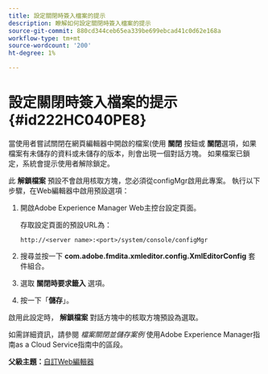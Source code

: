 ```yaml
---
title: 設定關閉時簽入檔案的提示
description: 瞭解如何設定關閉時簽入檔案的提示
source-git-commit: 880cd344ceb65ea339be699ebcad41c0d62e168a
workflow-type: tm+mt
source-wordcount: '200'
ht-degree: 1%

---
```


# 設定關閉時簽入檔案的提示 {#id222HC040PE8}

當使用者嘗試關閉在網頁編輯器中開啟的檔案(使用 **關閉** 按鈕或 **關閉**&#x200B;選項，如果檔案有未儲存的資料或未儲存的版本，則會出現一個對話方塊。 如果檔案已鎖定，系統會提示使用者解除鎖定。

此 **解鎖檔案** 預設不會啟用核取方塊，您必須從configMgr啟用此專案。 執行以下步驟，在Web編輯器中啟用預設選項：

1. 開啟Adobe Experience Manager Web主控台設定頁面。

   存取設定頁面的預設URL為：

   ```http
   http://<server name>:<port>/system/console/configMgr
   ```

1. 搜尋並按一下 **com.adobe.fmdita.xmleditor.config.XmlEditorConfig** 套件組合。

1. 選取 **關閉時要求籤入** 選項。

1. 按一下「**儲存**」。


啟用此設定時， **解鎖檔案** 對話方塊中的核取方塊預設為選取。

如需詳細資訊，請參閱 *檔案關閉並儲存案例* 使用Adobe Experience Manager指南as a Cloud Service指南中的區段。

**父級主題：**[&#x200B;自訂Web編輯器](conf-web-editor.md)

